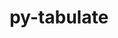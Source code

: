 ---
title: "py-tabulate"
layout: cache
categories: [package, develop-2025-04-13]
meta: {"compilers": ["none"], "num_specs": 3, "num_specs_by_stack": {"hep": 1, "radiuss": 2, "root": 3}, "oss": ["ubuntu18.04", "ubuntu22.04"], "platforms": ["linux"], "stacks": ["hep", "radiuss", "root"], "targets": ["x86_64_v3"], "versions": ["0.9.0"]}
spec_details: [{"compiler": "none", "hash": "fjxmogl7wvaz4akfs5luzazsie23xtji", "os": "ubuntu18.04", "platform": "linux", "size": "-", "stacks": ["radiuss", "root"], "target": "x86_64_v3", "variants": ["build_system=python_pip"], "versions": ["0.9.0"]}, {"compiler": "none", "hash": "ngcurigwdrkam32yawepbj5klvlfoh46", "os": "ubuntu18.04", "platform": "linux", "size": "-", "stacks": ["radiuss", "root"], "target": "x86_64_v3", "variants": ["build_system=python_pip"], "versions": ["0.9.0"]}, {"compiler": "none", "hash": "sv5buq4roaqlxzg2hqa7t2esdfhocomk", "os": "ubuntu22.04", "platform": "linux", "size": "-", "stacks": ["hep", "root"], "target": "x86_64_v3", "variants": ["build_system=python_pip"], "versions": ["0.9.0"]}]
---